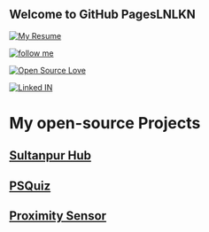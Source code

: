 ## Welcome to GitHub PagesLNLKN

[![My Resume](https://img.shields.io/badge/PRASHANT%20BADAL-Resume-brightgreen.svg)](https://prashant26199701.github.io/prashant.pdf) 

[![follow me](https://img.shields.io/github/followers/prashant26199701.svg?label=Follow%20Me&style=social)](https://github.com/prashant26199701/)

[![Open Source Love](https://badges.frapsoft.com/os/v3/open-source.svg?v=102)](https://github.com/prashant26199701) 

[![Linked IN ](https://img.shields.io/badge/LinkedIN-Connect%20With%20Me-1abc9c.svg)](https://www.linkedin.com/in/prashant-badal-aa5b91156/)


# My open-source Projects 

## [Sultanpur Hub](https://github.com/prashant26199701/sultanpurhub)
## [PSQuiz](https://github.com/prashant26199701/PSQuiz)
## [Proximity Sensor](https://github.com/prashant26199701/Proximity-Senser)

















